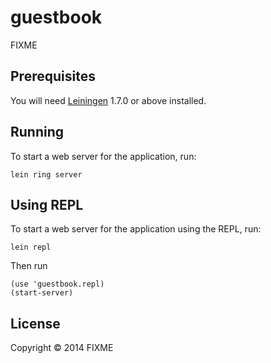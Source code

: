 # guestbook

FIXME

## Prerequisites

You will need [Leiningen][1] 1.7.0 or above installed.

[1]: https://github.com/technomancy/leiningen

## Running

To start a web server for the application, run:

```
lein ring server
```

## Using REPL

To start a web server for the application using the REPL, run:

```
lein repl
```

Then run
```
(use 'guestbook.repl)
(start-server)
```


## License

Copyright © 2014 FIXME
